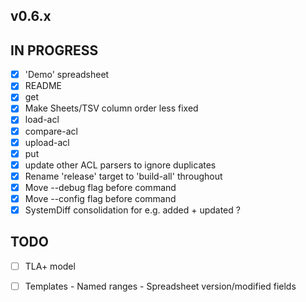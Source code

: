 ## v0.6.x

## IN PROGRESS

- [x] 'Demo' spreadsheet
- [x] README
- [x] get
- [x] Make Sheets/TSV column order less fixed
- [x] load-acl
- [x] compare-acl
- [x] upload-acl
- [x] put 
- [x] update other ACL parsers to ignore duplicates
- [x] Rename 'release' target to 'build-all' throughout
- [x] Move --debug flag before command
- [x] Move --config flag before command
- [x] SystemDiff consolidation for e.g. added + updated ?

## TODO

- [ ] TLA+ model
- [ ] Templates
      - Named ranges
      - Spreadsheet version/modified fields


